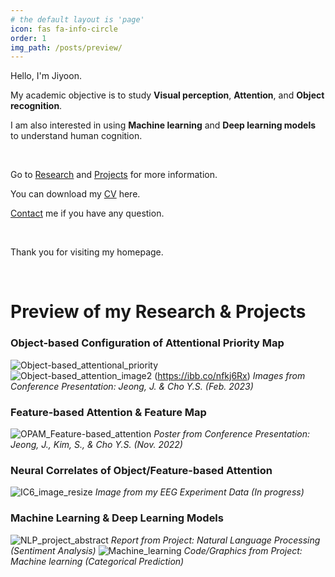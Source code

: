 ```yaml
---
# the default layout is 'page'
icon: fas fa-info-circle
order: 1
img_path: /posts/preview/
---
```


Hello, I'm Jiyoon. 

My academic objective is to study **Visual perception**, **Attention**, and **Object recognition**. 

I am also interested in using **Machine learning** and **Deep learning models** to understand human cognition.

<br/>

Go to [Research](https://jiyoonjeong-archive.github.io/posts/Research) and [Projects](https://jiyoonjeong-archive.github.io/posts/Projects) for more information.

You can download my [CV](https://jiyoonjeong-archive.github.io/posts/CV) here.

[Contact](https://jiyoonjeong-archive.github.io/posts/Contact) me if you have any question. 

<br/>

Thank you for visiting my homepage.

<br/>

# Preview of my Research & Projects

### Object-based Configuration of Attentional Priority Map
![Object-based_attentional_priority](Object-based_attentional_priority.png) <br/>
![Object-based_attention_image2](Object-based_attention_image2.png) (https://ibb.co/nfkj6Rx)
_Images from Conference Presentation: Jeong, J. & Cho Y.S. (Feb. 2023)_

### Feature-based Attention & Feature Map
![OPAM_Feature-based_attention](OPAM_Feature-based_attention.png)
_Poster from Conference Presentation: Jeong, J., Kim, S., & Cho Y.S. (Nov. 2022)_

### Neural Correlates of Object/Feature-based Attention
![IC6_image_resize](IC6_image_resize.png) 
_Image from my EEG Experiment Data (In progress)_

### Machine Learning & Deep Learning Models
![NLP_project_abstract](NLP_project_abstract.png)
_Report from Project: Natural Language Processing (Sentiment Analysis)_
![Machine_learning](Machine_learning.png)
_Code/Graphics from Project: Machine learning (Categorical Prediction)_